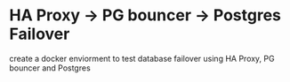 # HA Proxy -> PG bouncer -> Postgres Failover

create a docker enviorment to test database failover using HA Proxy, PG bouncer and Postgres